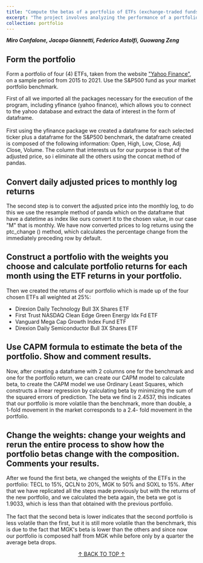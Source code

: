 ```yaml
---
title: "Compute the betas of a portfolio of ETFs (exchange-traded funds)."
excerpt: "The project involves analyzing the performance of a portfolio composed of four ETFs and applying the Capital Asset Pricing Model (CAPM) to calculate portfolio beta. Initially, the portfolio demonstrates higher volatility compared to the benchmark, while subsequent adjustments to the ETF weights result in reduced volatility. This project aims to provide insights into portfolio management and risk assessment, aiding in informed investment strategies.<br/><img src='/images/capm3.png'>"
collection: portfolio
---
```

<a id="top"></a>

***Miro Confalone, Jacopo Giannetti, Federico Astolfi, Guowang Zeng***

## Form the portfolio
Form a portfolio of four (4) ETFs, taken from the website ["Yahoo Finance"](https://finance.yahoo.com), on a sample period from 2015 to 2021. Use the S&P500 fund as your market portfolio benchmark.

First of all we imported all the packages necessary for the execution of the program, including yfinance (yahoo finance), which allows you to connect to the yahoo database and extract the data of interest in the form of dataframe.
<br/>
<br/>
First using the yfinance package we created a dataframe for each selected ticker plus a dataframe for the S&P500 benchmark, the dataframe created is composed of the following information: Open, High, Low, Close, Adj Close, Volume.
The column that interests us for our purpose is that of the adjusted price, so i eliminate all the others using the concat method of pandas.
 


## Convert daily adjusted prices to monthly log returns 
The second step is to convert the adjusted price into the monthly log, to do this we use the resample method of panda which on the dataframe that have a datetime as index like ours convert it to the chosen value, in our case "M" that is monthly.
We have now converted prices to log returns using the ptc_change () method, which calculates the percentage change from the immediately preceding row by default.


## Construct a portfolio with the weights you choose and calculate portfolio returns for each month using the ETF returns in your portfolio.
Then we created the returns of our portfolio which is made up of the four chosen ETFs all weighted at 25%:
+ Direxion Daily Technology Bull 3X Shares ETF
+ First Trust NASDAQ Clean Edge Green Energy Idx Fd ETF
+ Vanguard Mega Cap Growth Index Fund ETF
+ Direxion Daily Semiconductor Bull 3X Shares ETF
  
## Use CAPM formula to estimate the beta of the portfolio. Show and comment results.​
Now, after creating a dataframe with 2 columns one for the benchmark and one for the portfolio return, we can create our CAPM model to calculate beta, to create the CAPM model we use Ordinary Least Squares, which constructs a linear regression by calculating beta by minimizing the sum of the squared errors of prediction.
The beta we find is 2.4537, this indicates that our portfolio is more volatile than the benchmark, more than double, a 1-fold movement in the market corresponds to a 2.4- fold movement in the portfolio.

## Change the weights: change your weights and rerun the entire process to show how the portfolio betas change with the composition. Comments your results.
After we found the first beta, we changed the weights of the ETFs in the portfolio: TECL to 15%, QCLN to 20%, MGK to 50% and SOXL to 15%.
After that we have replicated all the steps made previously but with the returns of the new portfolio, and we calculated the beta again, the beta we got is 1.9033, which is less than that obtained with the previous portfolio.
<br/>
<br/>
The fact that the second beta is lower indicates that the second portfolio is less volatile than the first, but it is still more volatile than the benchmark, this is due to the fact that MGK's beta is lower than the others and since now our portfolio is composed half from MGK while before only by a quarter the average beta drops.









[<center>↑ BACK TO TOP ↑</center>](#top)

  <script src="https://code.jquery.com/jquery-3.6.0.min.js"></script>
  <script>
    $(document).ready(function() {
      $('a[href="#top"]').click(function() {
        $('html, body').animate({ scrollTop: 0 }, 'slow');
        return false;
      });
    });
  </script>
